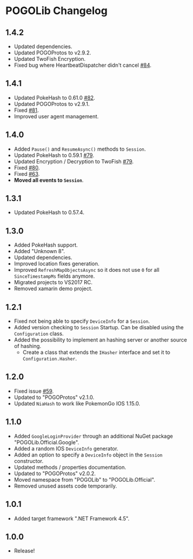 # POGOLib Changelog

## 1.4.2
- Updated dependencies.
- Updated POGOProtos to v2.9.2.
- Updated TwoFish Encryption.
- Fixed bug where HeartbeatDispatcher didn't cancel [#84](https://github.com/AeonLucid/POGOLib/pull/84).

## 1.4.1
- Updated PokeHash to 0.61.0 [#82](https://github.com/AeonLucid/POGOLib/pull/82).
- Updated POGOProtos to v2.9.1.
- Fixed [#81](https://github.com/AeonLucid/POGOLib/issues/81).
- Improved user agent management.

## 1.4.0
- Added `Pause()` and `ResumeAsync()` methods to `Session`.
- Updated PokeHash to 0.59.1 [#79](https://github.com/AeonLucid/POGOLib/pull/79).
- Updated Encryption / Decryption to TwoFish [#79](https://github.com/AeonLucid/POGOLib/pull/79).
- Fixed [#80](https://github.com/AeonLucid/POGOLib/issues/80).
- Fixed [#63](https://github.com/AeonLucid/POGOLib/issues/63).
- **Moved all events to `Session`**.

## 1.3.1
- Updated PokeHash to 0.57.4.

## 1.3.0
- Added PokeHash support.
- Added "Unknown 8".
- Updated dependencies.
- Improved location fixes generation.
- Improved `RefreshMapObjectsAsync` so it does not use `0` for all `SinceTimestampMs` fields anymore.
- Migrated projects to VS2017 RC.
- Removed xamarin demo project.

## 1.2.1
- Fixed not being able to specify `DeviceInfo` for a `Session`.
- Added version checking to `Session` Startup. Can be disabled using the `Configuration` class.
- Added the possibility to implement an hashing server or another source of hashing.
    - Create a class that extends the `IHasher` interface and set it to `Configuration.Hasher`. 

## 1.2.0
- Fixed issue [#59](https://github.com/AeonLucid/POGOLib/issues/59).
- Updated to "POGOProtos" v2.1.0.
- Updated `NiaHash` to work like PokemonGo IOS 1.15.0.

## 1.1.0
- Added `GoogleLoginProvider` through an additional NuGet package "POGOLib.Official.Google".
- Added a random IOS `DeviceInfo` generator.
- Added an option to specify a `DeviceInfo` object in the `Session` constructor.
- Updated methods / properties documentation.
- Updated to "POGOProtos" v2.0.2.
- Moved namespace from "POGOLib" to "POGOLib.Official".
- Removed unused assets code temporarily.

## 1.0.1
- Added target framework ".NET Framework 4.5".

## 1.0.0
- Release!